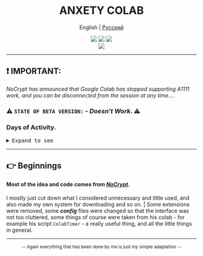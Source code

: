 <div align="center">

<h1 align="center">ANXETY COLAB</h1>

English | [Русский ](./README-ru_RU.md)

</div>

<p align="center">
  <a href="https://colab.research.google.com/drive/1wEa-tS10h4LlDykd87TF5zzpXIIQoCmq"><img src="https://img.shields.io/badge/NoCrypt's%20-%20grey?style=for-the-badge&logo=google%20colab&logoColor=orange&label=Colab&labelColor=darkcayan&color=orange"></a>
  <a href="https://colab.research.google.com/drive/1AH8z-p_ZSQvowZ-9pIVXBcqt_c3V4O9W"><img src="https://img.shields.io/badge/My Colab | Updates required%20-%20grey?style=for-the-badge&logo=google%20colab&logoColor=orange&label=Colab&labelColor=darkcayan&color=darkred"></a>
  <a href="https://discordapp.com/users/565783561878372352"><img src="https://img.shields.io/badge/MY%20DISCORD-blue?style=for-the-badge&logo=discord&logoColor=white&color=blue"></a> <br>
  <a href="https://colab.research.google.com/drive/1P89RgBbmnVAqtu0kF9BWo7HdJsWCCNxc"><img src="https://img.shields.io/badge/BETA VERSION%20-%20grey?style=for-the-badge&logo=google%20colab&logoColor=orange&label=Colab&labelColor=darkcayan&color=purple"></a>
</p>

---

## ❗ IMPORTANT:

_NoCrypt has announced that Google Colab has stopped supporting A1111 work, and you can be disconnected from the session at any time..._.

### ⚠️ `STATE OF BETA VERSION:` - _Doesn't Work_. ⚠️ 

### Days of Activity.

<details>
<summary><kbd>Expand to see</kbd></summary>
  
<div align="center">

| _Date_   | _Description of Performance_ |
|----------|------------------------------|
| 13.09.23 | - I can't guarantee this or confirm his words, as I worked for 1 hour and wasn't disconnected. I don't know if it was luck or if it's related to something else 😉 |
| 14.09.23 | - I'm really bummed that it stopped working, unlike yesterday's tryout... sad, of course, but I'm not giving up hope! <br> - Still I think the problem is in the code, so we will wait for action from _NoCrypt_ ;d |
|          | - After spending a couple more hours searching for a solution by trial and error, I may have found the reason.. _**(XL sucks, remember this, it's true)**_. For now, use the [_BETA version_](https://colab.research.google.com/drive/1P89RgBbmnVAqtu0kF9BWo7HdJsWCCNxc) of my colab, perhaps it will still work. ***`Sorry but I didn't translate it into English(`*** |
| 15.09.23 | - This is bad, it disconnects me from the session again... at the moment I'm looking for \*_trigger words_\* that Google Colab swears at. |
|          | - I still couldn't solve the problem with disconnecting... I plan to continue tomorrow, maybe I'll have to use a different approach instead of trying to find 'forbidden words'. _NoCrypt_ - updated their repository on Hugging Face today - maybe they are also taking some actions? |
| 16.09.23 | - Did a little session disconnect test on [cameduru's](https://github.com/camenduru/stable-diffusion-webui-colab) colab - no disconnects found, may have to rewrite everything under his repo. |
| 17.09.23 | - Currently, and possibly in the future as well, out of all the possible methods that I have tested, they have all ended in failure. |
|          | - Huh. Beta version working again. |
| 18.09.23 | - I am interrupting work indefinitely. Until a solution is found (if there really is one). |
 
</div>

</details>

---

## 👉 Beginnings

#### Most of the idea and code comes from [*NoCrypt*](https://github.com/NoCrypt).
I mostly just cut down what I considered unnecessary and little used, and also made my own system for downloading and so on. | Some extensions were removed, some ***config*** files were changed so that the interface was not too cluttered, some things of course were taken from his colab - for example his script `ColabTimer` - a really useful thing, and all the little things in general.

---

<div align="center">
  
  <small>-- Again everything that has been done by me is just my simple adaptation --</small>
  
</div>
